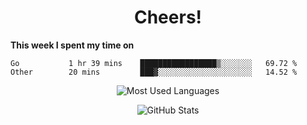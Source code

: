 <h1 align="center">Cheers!</h1>

**This week I spent my time on**
<!--START_SECTION:waka-->

```text
Go           1 hr 39 mins    █████████████████▒░░░░░░░   69.72 %
Other        20 mins         ███▓░░░░░░░░░░░░░░░░░░░░░   14.52 %
```

<!--END_SECTION:waka-->

<p align="center"><img src="https://github-readme-stats.vercel.app/api/top-langs/?username=thnkrn&layout=compact&hide=html&theme=tokyonight" alt="Most Used Languages" /></p>

<p align="center"><img src="https://github-readme-stats.vercel.app/api?username=thnkrn&show_icons=true&count_private=true&theme=tokyonight" alt="GitHub Stats" /></p>

<!-- <p align="center"><a href="https://wakatime.com"><img src="https://wakatime.com/share/@thnkrn/40092326-d1bd-471b-89da-9a7c63939402.png" /></p>
 -->
